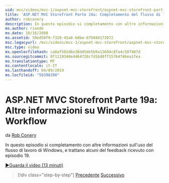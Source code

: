 ```yaml
---
uid: mvc/videos/mvc-1/aspnet-mvc-storefront/aspnet-mvc-storefront-part-19a-windows-workflow-followup
title: 'ASP.NET MVC Storefront Parte 19a: Completamento del flusso di lavoro di Windows | Microsoft Docs'
author: robconery
description: In questo episodio si completamento con altre informazioni sull'uso del flusso di lavoro di Windows, e trattano alcuni del feedback ricevuto con episodio 19.
ms.author: riande
ms.date: 10/16/2008
ms.assetid: 50ed58f9-f329-45a8-b8be-675040172072
msc.legacyurl: /mvc/videos/mvc-1/aspnet-mvc-storefront/aspnet-mvc-storefront-part-19a-windows-workflow-followup
msc.type: video
ms.openlocfilehash: ca8af502d6e38d45de5b9a13694c8fa4c507487d
ms.sourcegitcommit: 0f1119340e4464720cfd16d0ff15764746ea1fea
ms.translationtype: MT
ms.contentlocale: it-IT
ms.lasthandoff: 04/09/2019
ms.locfileid: "59398390"
---
```

# <a name="aspnet-mvc-storefront-part-19a-windows-workflow-followup"></a>ASP.NET MVC Storefront Parte 19a: Altre informazioni su Windows Workflow

da [Rob Conery](https://github.com/robconery)

In questo episodio si completamento con altre informazioni sull'uso del flusso di lavoro di Windows, e trattano alcuni del feedback ricevuto con episodio 19.

[&#9654;Guarda il video (13 minuti)](https://channel9.msdn.com/Blogs/ASP-NET-Site-Videos/aspnet-mvc-storefront-part-19a-windows-workflow-followup)

> [!div class="step-by-step"]
> [Precedente](aspnet-mvc-storefront-part-19-processing-orders-with-windows-workflow.md)
> [Successivo](aspnet-mvc-storefront-part-20-logging.md)
